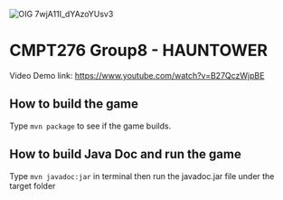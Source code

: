 ![OIG 7wjA11I_dYAzoYUsv3](https://media.github.sfu.ca/user/1604/files/e98fe07a-3521-40ff-9778-6148f5d383fa)






# CMPT276 Group8 - HAUNTOWER
Video Demo link:
https://www.youtube.com/watch?v=B27QczWjpBE
<p align="center">

## How to build the game
  Type ```mvn package``` to see if the game builds.

  ## How to build Java Doc and run the game
   Type ```mvn javadoc:jar``` in terminal then run the javadoc.jar file under the target folder
